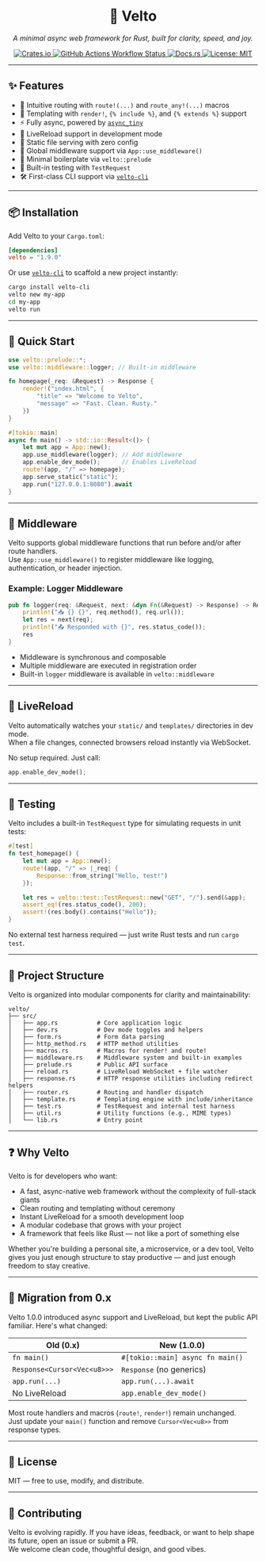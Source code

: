<p align="center">
  <h1 align="center">🚀 Velto</h1>
  <p align="center">
    <em>A minimal async web framework for Rust, built for clarity, speed, and joy.</em>
  </p>
  <p align="center">
    <a href="https://crates.io/crates/velto">
      <img src="https://img.shields.io/crates/v/velto?style=flat-square" alt="Crates.io">
    </a>
    <a href="https://github.com/Pjdur/velto/actions">
      <img alt="GitHub Actions Workflow Status" src="https://img.shields.io/github/actions/workflow/status/pjdur/velto/.github%2Fworkflows%2Frust.yml?style=flat-square">
    </a>
    <a href="https://docs.rs/velto">
      <img src="https://img.shields.io/docsrs/velto?style=flat-square" alt="Docs.rs">
    </a>
    <a href="https://opensource.org/licenses/MIT">
      <img src="https://img.shields.io/badge/license-MIT-blue.svg?style=flat-square" alt="License: MIT">
    </a>
  </p>
</p>

---

## ✨ Features

- 🧭 Intuitive routing with `route!(...)` and `route_any!(...)` macros  
- 🧵 Templating with `render!`, `{% include %}`, and `{% extends %}` support  
- ⚡ Fully async, powered by [`async_tiny`](https://crates.io/crates/async_tiny)  
- 🔄 LiveReload support in development mode  
- 📁 Static file serving with zero config  
- 🔌 Global middleware support via `App::use_middleware()`  
- 🧠 Minimal boilerplate via `velto::prelude`  
- 🧪 Built-in testing with `TestRequest`  
- 🛠 First-class CLI support via [`velto-cli`](https://crates.io/crates/velto-cli)  

---

## 📦 Installation

Add Velto to your `Cargo.toml`:

```toml
[dependencies]
velto = "1.9.0"
```

Or use [`velto-cli`](https://crates.io/crates/velto-cli) to scaffold a new project instantly:

```bash
cargo install velto-cli
velto new my-app
cd my-app
velto run
```

---

## 🚀 Quick Start

```rust
use velto::prelude::*;
use velto::middleware::logger; // Built-in middleware

fn homepage(_req: &Request) -> Response {
    render!("index.html", {
        "title" => "Welcome to Velto",
        "message" => "Fast. Clean. Rusty."
    })
}

#[tokio::main]
async fn main() -> std::io::Result<()> {
    let mut app = App::new();
    app.use_middleware(logger); // Add middleware
    app.enable_dev_mode();      // Enables LiveReload
    route!(app, "/" => homepage);
    app.serve_static("static");
    app.run("127.0.0.1:8080").await
}
```

---

## 🔌 Middleware

Velto supports global middleware functions that run before and/or after route handlers.  
Use `App::use_middleware()` to register middleware like logging, authentication, or header injection.

### Example: Logger Middleware

```rust
pub fn logger(req: &Request, next: &dyn Fn(&Request) -> Response) -> Response {
    println!("📥 {} {}", req.method(), req.url());
    let res = next(req);
    println!("📤 Responded with {}", res.status_code());
    res
}
```

- Middleware is synchronous and composable  
- Multiple middleware are executed in registration order  
- Built-in `logger` middleware is available in `velto::middleware`  

---

## 🔄 LiveReload

Velto automatically watches your `static/` and `templates/` directories in dev mode.  
When a file changes, connected browsers reload instantly via WebSocket.

No setup required. Just call:

```rust
app.enable_dev_mode();
```

---

## 🧪 Testing

Velto includes a built-in `TestRequest` type for simulating requests in unit tests:

```rust
#[test]
fn test_homepage() {
    let mut app = App::new();
    route!(app, "/" => |_req| {
        Response::from_string("Hello, test!")
    });

    let res = velto::test::TestRequest::new("GET", "/").send(&app);
    assert_eq!(res.status_code(), 200);
    assert!(res.body().contains("Hello"));
}
```

No external test harness required — just write Rust tests and run `cargo test`.

---

## 🧰 Project Structure

Velto is organized into modular components for clarity and maintainability:

```
velto/
├── src/
│   ├── app.rs           # Core application logic
│   ├── dev.rs           # Dev mode toggles and helpers
│   ├── form.rs          # Form data parsing
│   ├── http_method.rs   # HTTP method utilities
│   ├── macros.rs        # Macros for render! and route!
│   ├── middleware.rs    # Middleware system and built-in examples
│   ├── prelude.rs       # Public API surface
│   ├── reload.rs        # LiveReload WebSocket + file watcher
│   ├── response.rs      # HTTP response utilities including redirect helpers
│   ├── router.rs        # Routing and handler dispatch
│   ├── template.rs      # Templating engine with include/inheritance
│   ├── test.rs          # TestRequest and internal test harness
│   ├── util.rs          # Utility functions (e.g., MIME types)
│   └── lib.rs           # Entry point
```

---

## ❓ Why Velto

Velto is for developers who want:

- A fast, async-native web framework without the complexity of full-stack giants  
- Clean routing and templating without ceremony  
- Instant LiveReload for a smooth development loop  
- A modular codebase that grows with your project  
- A framework that feels like Rust — not like a port of something else  

Whether you're building a personal site, a microservice, or a dev tool, Velto gives you just enough structure to stay productive — and just enough freedom to stay creative.

---

## 🔁 Migration from 0.x

Velto 1.0.0 introduced async support and LiveReload, but kept the public API familiar. Here's what changed:

| Old (0.x)                          | New (1.0.0)                          |
|-----------------------------------|--------------------------------------|
| `fn main()`                       | `#[tokio::main] async fn main()`     |
| `Response<Cursor<Vec<u8>>>`       | `Response` (no generics)             |
| `app.run(...)`                    | `app.run(...).await`                 |
| No LiveReload                     | `app.enable_dev_mode()`              |

Most route handlers and macros (`route!`, `render!`) remain unchanged.  
Just update your `main()` function and remove `Cursor<Vec<u8>>` from response types.

---

## 📄 License

MIT — free to use, modify, and distribute.

---

## 💬 Contributing

Velto is evolving rapidly. If you have ideas, feedback, or want to help shape its future, open an issue or submit a PR.  
We welcome clean code, thoughtful design, and good vibes.